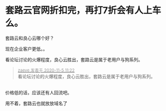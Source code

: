 # 套路云官网折扣完，再打7折会有人上车么。


套路云和良心云哪个好？

现在企业客户更低。。<img src="static/image/smiley/default/lol.gif" smilieid="12" border="0" alt="" />

看论坛讨论的火爆程度，良心云胜出，套路云是属于老用户与狗系列。<img id="aimg_iuVww" onclick="zoom(this, this.src, 0, 0, 0)" class="zoom" src="https://cdn.jsdelivr.net/gh/hishis/forum-master/public/images/patch.gif" onmouseover="img_onmouseoverfunc(this)" onload="thumbImg(this)" border="0" alt="" />

<div class="quote"><blockquote><font size="2"><a href="https://www.hostloc.com/forum.php?mod=redirect&amp;goto=findpost&amp;pid=9405734&amp;ptid=762712" target="_blank"><font color="#999999">zaeve 发表于 2020-11-5 11:22</font></a></font><br />
看论坛讨论的火爆程度，良心云胜出，套路云是属于老用户与狗系列。</blockquote></div><br />
价格低的话，应该还有人回流吧。

用不着，套路云也就放放域名了
